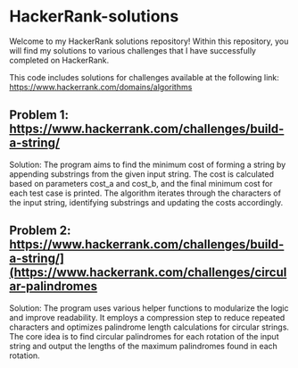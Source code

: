 # HackerRank-solutions
Welcome to my HackerRank solutions repository! Within this repository, you will find my solutions to various challenges that I have successfully completed on HackerRank.

This code includes solutions for challenges available at the following link: https://www.hackerrank.com/domains/algorithms
##  Problem 1: https://www.hackerrank.com/challenges/build-a-string/

Solution: The program aims to find the minimum cost of forming a string by appending substrings from the given input string. The cost is calculated based on parameters cost_a and cost_b, and the final minimum cost for each test case is printed. The algorithm iterates through the characters of the input string, identifying substrings and updating the costs accordingly.

##  Problem 2: https://www.hackerrank.com/challenges/build-a-string/](https://www.hackerrank.com/challenges/circular-palindromes

Solution: The program uses various helper functions to modularize the logic and improve readability. It employs a compression step to reduce repeated characters and optimizes palindrome length calculations for circular strings. The core idea is to find circular palindromes for each rotation of the input string and output the lengths of the maximum palindromes found in each rotation.
